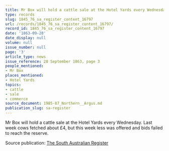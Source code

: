 ```yaml
---
title: Mr Box will hold a cattle sale at the Hotel Yards every Wednesday
type: records
slug: 1845_76_sa_register_content_16797
url: /records/1845_76_sa_register_content_16797/
record_id: 1845_76_sa_register_content_16797
date: '1863-09-28'
date_display: null
volume: null
issue_number: null
page: '3'
article_type: news
issue_reference: 28 September 1863, page 3
people_mentioned:
- Mr Box
places_mentioned:
- Hotel Yards
topics:
- cattle
- sale
- commerce
source_document: 1985-87_Northern__Argus.md
publication_slug: sa-register
---
```


Mr Box will hold a cattle sale at the Hotel Yards every Wednesday.  Last week cows fetched about £4, but this week less was offered and bids failed to reach the reserve.

Source publication: [The South Australian Register](/publications/sa-register/)
